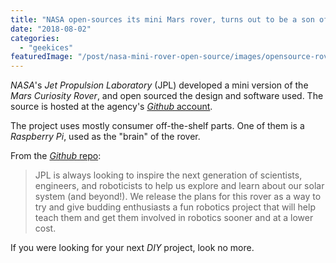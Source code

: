 ```yaml
---
title: "NASA open-sources its mini Mars rover, turns out to be a son of a (r)Pi"
date: "2018-08-02"
categories: 
  - "geekices"
featuredImage: "/post/nasa-mini-rover-open-source/images/opensource-rover.jpg"
---
```


_NASA_'s _Jet Propulsion Laboratory_ (JPL) developed a mini version of the _Mars Curiosity Rover_, and open sourced the design and software used. The source is hosted at the agency's [_Github_ account](https://github.com/nasa-jpl/open-source-rover).

The project uses mostly consumer off-the-shelf parts. One of them is a _Raspberry Pi_, used as the "brain" of the rover.

From the [_Github_ repo](https://github.com/nasa-jpl/open-source-rover):

> JPL is always looking to inspire the next generation of scientists, engineers, and roboticists to help us explore and learn about our solar system (and beyond!). We release the plans for this rover as a way to try and give budding enthusiasts a fun robotics project that will help teach them and get them involved in robotics sooner and at a lower cost.

If you were looking for your next _DIY_ project, look no more.
